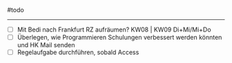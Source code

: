 #todo 

---
- [ ] Mit Bedi nach Frankfurt RZ aufräumen? KW08 | KW09 Di+Mi/Mi+Do
- [ ] Überlegen, wie Programmieren Schulungen verbessert werden könnten und HK Mail senden
- [ ] Regelaufgabe durchführen, sobald Access
